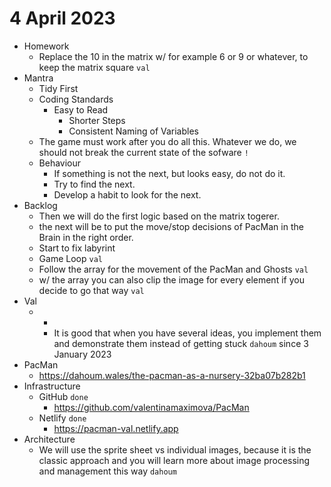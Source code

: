 # 4 April 2023




* Homework
  * Replace the 10 in the matrix w/ for example 6 or 9 or whatever, to keep the matrix square `val`
* Mantra
  * Tidy First
  * Coding Standards
    * Easy to Read
      * Shorter Steps
      * Consistent Naming of Variables
  * The game must work after you do all this. Whatever we do, we should not break the current state of the sofware `!`
  * Behaviour
    * If something is not the next, but looks easy, do not do it.
    * Try to find the next.
    * Develop a habit to look for the next.
* Backlog
  * Then we will do the first logic based on the matrix togerer.
  * the next will be to put the move/stop decisions of PacMan in the Brain in the right order.
  * Start to fix labyrint
  * Game Loop `val`
  * Follow the array for the movement of the PacMan and Ghosts `val`
  * w/ the array you can also clip the image for every element if you decide to go that way `val`
* Val
  * +
    * It is good that when you have several ideas, you implement them and demonstrate them instead of getting stuck `dahoum` since 3 January 2023
* PacMan
  * https://dahoum.wales/the-pacman-as-a-nursery-32ba07b282b1
* Infrastructure
  * GitHub `done`
    * https://github.com/valentinamaximova/PacMan
  * Netlify `done`
    * https://pacman-val.netlify.app
* Architecture
  * We will use the sprite sheet vs individual images, because it is the classic approach and you will learn more about image processing and management this way `dahoum`